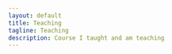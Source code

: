 ```yaml
---
layout: default
title: Teaching
tagline: Teaching
description: Course I taught and am teaching
---
```


